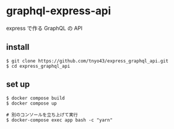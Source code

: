 # graphql-express-api

express で作る GraphQL の API

## install

```
$ git clone https://github.com/tnyo43/express_graphql_api.git
$ cd express_graphql_api
```

## set up

```
$ docker compose build
$ docker compose up

# 別のコンソールを立ち上げて実行
$ docker-compose exec app bash -c "yarn"
```
